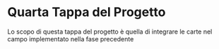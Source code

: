 # Quarta Tappa del Progetto
   
Lo scopo di questa tappa del progetto è quella di integrare le carte nel campo implementato nella fase precedente    